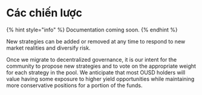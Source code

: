 # Các chiến lược

{% hint style="info" %}
Documentation coming soon.
{% endhint %}

New strategies can be added or removed at any time to respond to new market realities and diversify risk.

Once we migrate to decentralized governance, it is our intent for the community to propose new strategies and to vote on the appropriate weight for each strategy in the pool. We anticipate that most OUSD holders will value having some exposure to higher yield opportunities while maintaining more conservative positions for a portion of the funds.







